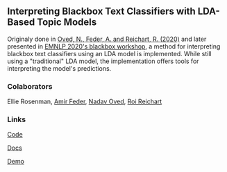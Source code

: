## Interpreting Blackbox Text Classifiers with LDA-Based Topic Models

Originaly done in [Oved, N., Feder, A. and Reichart, R. (2020)](https://www.mitpressjournals.org/doi/abs/10.1162/coli_a_00383) and later presented in [EMNLP 2020's blackbox workshop](https://blackboxnlp.github.io/), a method for interpreting blackbox text classifiers using an LDA model is implemented. While still using a "traditional" LDA model, the implementation offers tools for interpreting the model's predictions.

### Colaborators
Ellie Rosenman, [Amir Feder](https://scholar.google.com/citations?user=ERwoPLIAAAAJ&hl=en&oi=ao), [Nadav Oved](https://scholar.google.com/citations?user=9DgSB7sAAAAJ&hl=en), [Roi Reichart](https://ie.technion.ac.il/~roiri/)

### Links
[Code](https://github.com/EllRos/LDA-Explanation)

[Docs](https://ellros.github.io/LDA-Explanation/docs/)

[Demo](https://ellros.github.io/LDA-Explanation/docs/demo/demo.html)
